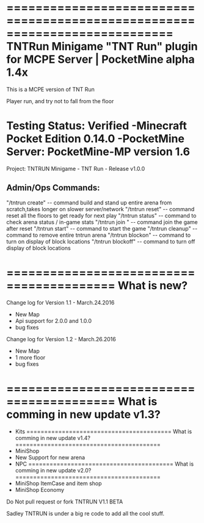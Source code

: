 ===========================================================================
TNTRun Minigame "TNT Run" plugin for MCPE Server | PocketMine alpha 1.4x
===========================================================================
This is a MCPE version of TNT Run 

Player run, and try not to fall from the floor

Testing Status:  Verified 
-Minecraft Pocket Edition 0.14.0 
-PocketMine Server: PocketMine-MP version 1.6
============================================================================

Project: TNTRUN Minigame - TNT Run - Release v1.0.0

Admin/Ops Commands: 
-------------------
"/tntrun create"   -- command build and stand up entire arena from scratch,takes longer on slower server/network
"/tntrun reset"    -- command reset all the floors to get ready for next play 
"/tntrun status"   -- command to check arena status / in-game stats 
"/tntrun join "    -- command join the game after reset 
"/tntrun start"    -- command to start the game 
"/tntrun cleanup"  -- command to remove entire tntrun arena 
"/tntrun blockon"  -- command to turn on display of block locations 
"/tntrun blockoff" -- command to turn off display of block locations 

=========================================
What is new?
=========================================
Change log for Version 1.1 -  March.24.2016
- New Map
- Api support for 2.0.0 and 1.0.0
- bug fixes

Change log for Version 1.2 -  March.26.2016
- New Map
- 1 more floor 
- bug fixes

=========================================
What is comming in new update v1.3?
=========================================
- Kits
=========================================
What is comming in new update v1.4?
=========================================
- MiniShop
- New Support for new arena
- NPC
=========================================
What is comming in new update v2.0?
=========================================
- MiniShop ItemCase and item shop
- MiniShop Economy

Do Not pull request or fork TNTRUN V1.1 BETA

Sadley TNTRUN is under a big re code to add all the cool stuff.
